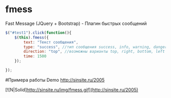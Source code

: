 # fmess
Fast Message (JQuery  + Bootstrap) - Плагин быстрых сообщений

```js
$("#test1").click(function(){
	$(this).fmess({
        text: "Текст сообщения",
        type: "success", //тип сообщения success, info, warning, danger
        direction: "top", //возможны варианты top, right, bottom, left
        time: 1500
    });

});
```

#Примера работы Demo
http://sinsite.ru/2005

[![N|Solid]http://sinsite.ru/img/fmess.gif](http://sinsite.ru/2005)

